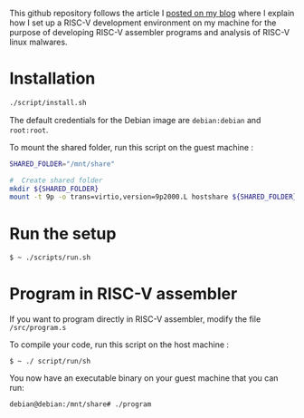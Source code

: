 This github repository follows the article I [posted on my blog](http://rog3rsm1th.github.io/posts/set-up-risc-v-developpement-environment/) where I explain how I set up a RISC-V development environment on my machine for the purpose of developing RISC-V assembler programs and analysis of RISC-V linux malwares.

# Installation 

```bash
./script/install.sh
```

The default credentials for the Debian image are `debian:debian` and `root:root`.

To mount the shared folder, run this script on the guest machine :

```bash
SHARED_FOLDER="/mnt/share"

#  Create shared folder
mkdir ${SHARED_FOLDER}
mount -t 9p -o trans=virtio,version=9p2000.L hostshare ${SHARED_FOLDER}
```

# Run the setup

```bash
$ ~ ./scripts/run.sh
```

# Program in RISC-V assembler

If you want to program directly in RISC-V assembler, modify the file `/src/program.s`

To compile your code, run this script on the host machine : 
```
$ ~ ./ script/run/sh
```

You now have an executable binary on your guest machine that you can run: 

```
debian@debian:/mnt/share# ./program
```